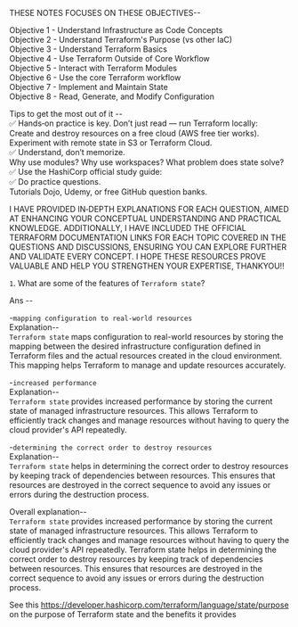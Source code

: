 THESE NOTES FOCUSES ON THESE OBJECTIVES--

Objective 1 - Understand Infrastructure as Code Concepts    
Objective 2 - Understand Terraform's Purpose (vs other IaC)    
Objective 3 - Understand Terraform Basics    
Objective 4 - Use Terraform Outside of Core Workflow    
Objective 5 - Interact with Terraform Modules  
Objective 6 - Use the core Terraform workflow  
Objective 7 - Implement and Maintain State  
Objective 8 - Read, Generate, and Modify Configuration  
  
Tips to get the most out of it --  
✅ Hands‑on practice is key. Don’t just read — run Terraform locally:  
Create and destroy resources on a free cloud (AWS free tier works).  
Experiment with remote state in S3 or Terraform Cloud.  
✅ Understand, don’t memorize.  
Why use modules? Why use workspaces? What problem does state solve?  
✅ Use the HashiCorp official study guide:  
✅ Do practice questions.  
Tutorials Dojo, Udemy, or free GitHub question banks.  
  
I HAVE PROVIDED IN‑DEPTH EXPLANATIONS FOR EACH QUESTION, AIMED AT ENHANCING YOUR CONCEPTUAL UNDERSTANDING AND   PRACTICAL KNOWLEDGE. ADDITIONALLY, I HAVE INCLUDED THE OFFICIAL TERRAFORM DOCUMENTATION LINKS FOR EACH TOPIC   COVERED IN THE QUESTIONS AND DISCUSSIONS, ENSURING YOU CAN EXPLORE FURTHER AND VALIDATE EVERY CONCEPT. I HOPE THESE   RESOURCES PROVE VALUABLE AND HELP YOU STRENGTHEN YOUR EXPERTISE, THANKYOU!!  
  
`1`. What are some of the features of `Terraform state`?  
  
Ans --  
  
-`mapping configuration to real-world resources`  
 Explanation--  
`Terraform state` maps configuration to real-world resources by storing the mapping between the desired infrastructure configuration defined in Terraform files and the actual resources created in the cloud environment. This mapping helps Terraform to manage and update resources accurately.     
  
-`increased performance`  
Explanation--  
`Terraform state` provides increased performance by storing the current state of managed infrastructure resources. This allows Terraform to efficiently track changes and manage resources without having to query the cloud provider's API repeatedly.  
  
-`determining the correct order to destroy resources`  
Explanation--  
`Terraform state` helps in determining the correct order to destroy resources by keeping track of dependencies between resources. This ensures that resources are destroyed in the correct sequence to avoid any issues or errors during the destruction process.  
  
Overall explanation--  
`Terraform state` provides increased performance by storing the current state of managed infrastructure resources. This allows Terraform to efficiently track changes and manage resources without having to query the cloud   provider's API repeatedly.
Terraform state helps in determining the correct order to destroy resources by keeping track of dependencies between resources. This ensures that resources are destroyed in the correct sequence to avoid any issues or errors during the destruction process.  
  
See this https://developer.hashicorp.com/terraform/language/state/purpose on the purpose of Terraform state and the benefits it provides  